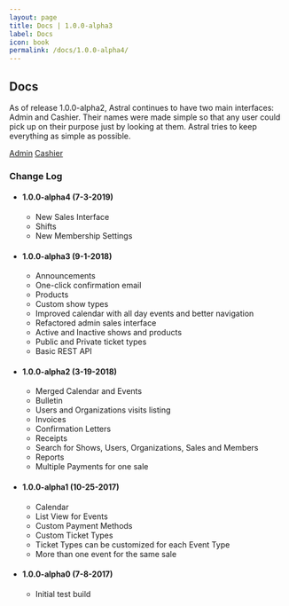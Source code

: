 ```yaml
---
layout: page
title: Docs | 1.0.0-alpha3
label: Docs
icon: book
permalink: /docs/1.0.0-alpha4/
---
```


<h2 class="ui dividing header">
  <i class="ui book icon"></i> Docs
</h2>

As of release 1.0.0-alpha2, Astral continues to have two main interfaces: Admin and Cashier. Their names were made simple so that any user could pick up on their purpose just by looking at them. Astral tries to keep everything as simple as possible.

<a href="admin" class="ui large black button"><i class="sun outline icon"></i>Admin</a>
<a href="cashier" class="ui large black button"><i class="inbox icon"></i>Cashier</a>

###  <i class="hashtag icon"></i> Change Log

* #### 1.0.0-alpha4 (7-3-2019)
  - New Sales Interface
  - Shifts
  - New Membership Settings

* #### 1.0.0-alpha3 (9-1-2018)
  - Announcements
  - One-click confirmation email
  - Products
  - Custom show types
  - Improved calendar with all day events and better navigation
  - Refactored admin sales interface
  - Active and Inactive shows and products
  - Public and Private ticket types
  - Basic REST API

* #### 1.0.0-alpha2 (3-19-2018)
  - Merged Calendar and Events
  - Bulletin
  - Users and Organizations visits listing
  - Invoices
  - Confirmation Letters
  - Receipts
  - Search for Shows, Users, Organizations, Sales and Members
  - Reports
  - Multiple Payments for one sale

* #### 1.0.0-alpha1 (10-25-2017)
  - Calendar
  - List View for Events
  - Custom Payment Methods
  - Custom Ticket Types
  - Ticket Types can be customized for each Event Type
  - More than one event for the same sale

* #### 1.0.0-alpha0 (7-8-2017)
  - Initial test build
